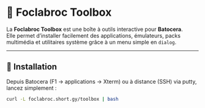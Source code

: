 # 🧰 Foclabroc Toolbox

La **Foclabroc Toolbox** est une boîte à outils interactive pour **Batocera**.  
Elle permet d’installer facilement des applications, émulateurs, packs multimédia et utilitaires système grâce à un menu simple en `dialog`.

---

## 🚀 Installation

Depuis Batocera (F1 -> applications -> Xterm) ou à distance (SSH) via putty, lancez simplement :

```bash
curl -L foclabroc.short.gy/toolbox | bash

